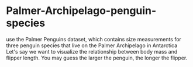 # Palmer-Archipelago-penguin-species
use the Palmer Penguins dataset, which contains size measurements for three penguin species that live on the Palmer Archipelago in Antarctica
Let's say we want to visualize the relationship between body mass and flipper length. You may guess the larger the penguin, the longer the flipper. 
